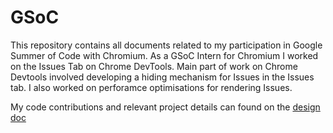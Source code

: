 # GSoC
This repository contains all documents related to my participation in Google Summer of Code with Chromium. As a GSoC Intern for Chromium I worked on the Issues Tab on Chrome DevTools. Main part of work on Chrome Devtools involved developing a hiding mechanism for Issues in the Issues tab. I also worked on perforamce optimisations for rendering Issues.

My code contributions and relevant project details can found on the [design doc](https://docs.google.com/document/d/1p3ucb6cjuIa72aMQLnuJHvniX1j4lNewvy28C39oAdo/edit?usp=sharing)

